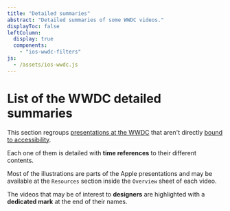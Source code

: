 ```yaml
---
title: "Detailed summaries"
abstract: "Detailed summaries of some WWDC videos."
displayToc: false
leftColumn:
  display: true
  components: 
    - "ios-wwdc-filters"
js:
  - /assets/ios-wwdc.js
---
```


# List of the WWDC detailed summaries

This section regroups [presentations at the WWDC](https://developer.apple.com/videos/all-videos/) that aren't directly [bound to accessibility](../).

Each one of them is detailed with **time references** to their different contents.

Most of the illustrations are parts of the Apple presentations and may be available at the `Resources` section inside the `Overview` sheet of each video.

The videos that may be of interest to **designers** are highlighted with a **dedicated mark** at the end of their names.

<section id="refTests"></section>
